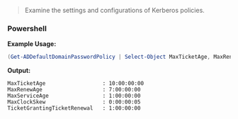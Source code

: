 > Examine the settings and configurations of Kerberos policies.
### Powershell

**Example Usage:**

``` Powershell
(Get-ADDefaultDomainPasswordPolicy | Select-Object MaxTicketAge, MaxRenewAge, MaxServiceAge, MaxClockSkew, TicketGrantingTicketRenewal) | Format-List
```

**Output:**

``` Output
MaxTicketAge                  : 10:00:00:00
MaxRenewAge                   : 7:00:00:00
MaxServiceAge                 : 1:00:00:00
MaxClockSkew                  : 0:00:00:05
TicketGrantingTicketRenewal   : 1:00:00:00
```